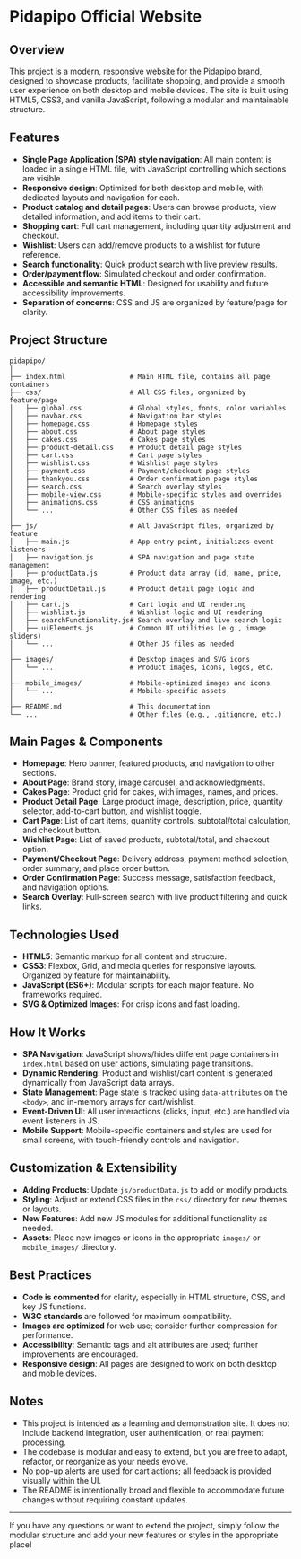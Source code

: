 

# Pidapipo Official Website

## Overview

This project is a modern, responsive website for the Pidapipo brand, designed to showcase products, facilitate shopping, and provide a smooth user experience on both desktop and mobile devices. The site is built using HTML5, CSS3, and vanilla JavaScript, following a modular and maintainable structure.

## Features

- **Single Page Application (SPA) style navigation**: All main content is loaded in a single HTML file, with JavaScript controlling which sections are visible.
- **Responsive design**: Optimized for both desktop and mobile, with dedicated layouts and navigation for each.
- **Product catalog and detail pages**: Users can browse products, view detailed information, and add items to their cart.
- **Shopping cart**: Full cart management, including quantity adjustment and checkout.
- **Wishlist**: Users can add/remove products to a wishlist for future reference.
- **Search functionality**: Quick product search with live preview results.
- **Order/payment flow**: Simulated checkout and order confirmation.
- **Accessible and semantic HTML**: Designed for usability and future accessibility improvements.
- **Separation of concerns**: CSS and JS are organized by feature/page for clarity.

## Project Structure

```
pidapipo/
│
├── index.html                # Main HTML file, contains all page containers
├── css/                      # All CSS files, organized by feature/page
│   ├── global.css            # Global styles, fonts, color variables
│   ├── navbar.css            # Navigation bar styles
│   ├── homepage.css          # Homepage styles
│   ├── about.css             # About page styles
│   ├── cakes.css             # Cakes page styles
│   ├── product-detail.css    # Product detail page styles
│   ├── cart.css              # Cart page styles
│   ├── wishlist.css          # Wishlist page styles
│   ├── payment.css           # Payment/checkout page styles
│   ├── thankyou.css          # Order confirmation page styles
│   ├── search.css            # Search overlay styles
│   ├── mobile-view.css       # Mobile-specific styles and overrides
│   ├── animations.css        # CSS animations
│   └── ...                   # Other CSS files as needed
│
├── js/                       # All JavaScript files, organized by feature
│   ├── main.js               # App entry point, initializes event listeners
│   ├── navigation.js         # SPA navigation and page state management
│   ├── productData.js        # Product data array (id, name, price, image, etc.)
│   ├── productDetail.js      # Product detail page logic and rendering
│   ├── cart.js               # Cart logic and UI rendering
│   ├── wishlist.js           # Wishlist logic and UI rendering
│   ├── searchFunctionality.js# Search overlay and live search logic
│   ├── uiElements.js         # Common UI utilities (e.g., image sliders)
│   └── ...                   # Other JS files as needed
│
├── images/                   # Desktop images and SVG icons
│   └── ...                   # Product images, icons, logos, etc.
│
├── mobile_images/            # Mobile-optimized images and icons
│   └── ...                   # Mobile-specific assets
│
├── README.md                 # This documentation
└── ...                       # Other files (e.g., .gitignore, etc.)
```

## Main Pages & Components

- **Homepage**: Hero banner, featured products, and navigation to other sections.
- **About Page**: Brand story, image carousel, and acknowledgments.
- **Cakes Page**: Product grid for cakes, with images, names, and prices.
- **Product Detail Page**: Large product image, description, price, quantity selector, add-to-cart button, and wishlist toggle.
- **Cart Page**: List of cart items, quantity controls, subtotal/total calculation, and checkout button.
- **Wishlist Page**: List of saved products, subtotal/total, and checkout option.
- **Payment/Checkout Page**: Delivery address, payment method selection, order summary, and place order button.
- **Order Confirmation Page**: Success message, satisfaction feedback, and navigation options.
- **Search Overlay**: Full-screen search with live product filtering and quick links.

## Technologies Used

- **HTML5**: Semantic markup for all content and structure.
- **CSS3**: Flexbox, Grid, and media queries for responsive layouts. Organized by feature for maintainability.
- **JavaScript (ES6+)**: Modular scripts for each major feature. No frameworks required.
- **SVG & Optimized Images**: For crisp icons and fast loading.

## How It Works

- **SPA Navigation**: JavaScript shows/hides different page containers in `index.html` based on user actions, simulating page transitions.
- **Dynamic Rendering**: Product and wishlist/cart content is generated dynamically from JavaScript data arrays.
- **State Management**: Page state is tracked using `data-attributes` on the `<body>`, and in-memory arrays for cart/wishlist.
- **Event-Driven UI**: All user interactions (clicks, input, etc.) are handled via event listeners in JS.
- **Mobile Support**: Mobile-specific containers and styles are used for small screens, with touch-friendly controls and navigation.

## Customization & Extensibility

- **Adding Products**: Update `js/productData.js` to add or modify products.
- **Styling**: Adjust or extend CSS files in the `css/` directory for new themes or layouts.
- **New Features**: Add new JS modules for additional functionality as needed.
- **Assets**: Place new images or icons in the appropriate `images/` or `mobile_images/` directory.

## Best Practices

- **Code is commented** for clarity, especially in HTML structure, CSS, and key JS functions.
- **W3C standards** are followed for maximum compatibility.
- **Images are optimized** for web use; consider further compression for performance.
- **Accessibility**: Semantic tags and alt attributes are used; further improvements are encouraged.
- **Responsive design**: All pages are designed to work on both desktop and mobile devices.

## Notes

- This project is intended as a learning and demonstration site. It does not include backend integration, user authentication, or real payment processing.
- The codebase is modular and easy to extend, but you are free to adapt, refactor, or reorganize as your needs evolve.
- No pop-up alerts are used for cart actions; all feedback is provided visually within the UI.
- The README is intentionally broad and flexible to accommodate future changes without requiring constant updates.

---

If you have any questions or want to extend the project, simply follow the modular structure and add your new features or styles in the appropriate place!
